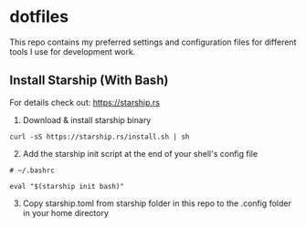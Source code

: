 # dotfiles
This repo contains my preferred settings and configuration files for different tools I use for development work.

## Install Starship (With Bash)
For details check out: https://starship.rs

1. Download & install starship binary

`curl -sS https://starship.rs/install.sh | sh`

2. Add the starship init script at the end of your shell's config file

```
# ~/.bashrc

eval "$(starship init bash)"
```

3. Copy starship.toml from starship folder in this repo to the .config folder in your home directory

